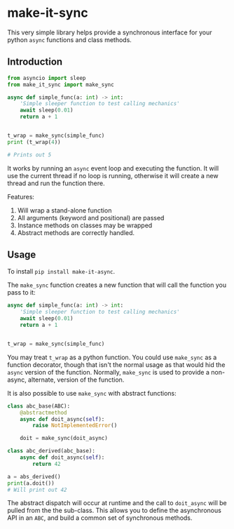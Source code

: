 # make-it-sync

This very simple library helps provide a synchronous interface for your python `async` functions and class methods.

## Introduction

```python
from asyncio import sleep
from make_it_sync import make_sync

async def simple_func(a: int) -> int:
    'Simple sleeper function to test calling mechanics'
    await sleep(0.01)
    return a + 1


t_wrap = make_sync(simple_func)
print (t_wrap(4))

# Prints out 5
```

It works by running an `async` event loop and executing the function. It will use the current thread if no loop is running, otherwise it will create a new thread and run the function there.

Features:

1. Will wrap a stand-alone function
1. All arguments (keyword and positional) are passed
1. Instance methods on classes may be wrapped
1. Abstract methods are correctly handled.

## Usage

To install `pip install make-it-async`.

The `make_sync` function creates a new function that will call the function you pass to it:

```python
async def simple_func(a: int) -> int:
    'Simple sleeper function to test calling mechanics'
    await sleep(0.01)
    return a + 1


t_wrap = make_sync(simple_func)
```

You may treat `t_wrap` as a python function. You could use `make_sync` as a function decorator, though that isn't the normal usage as that would hid the `async` version of the function. Normally, `make_sync` is used to provide a non-async, alternate, version of the function.

It is also possible to use `make_sync` with abstract functions:

```python
class abc_base(ABC):
    @abstractmethod
    async def doit_async(self):
        raise NotImplementedError()

    doit = make_sync(doit_async)

class abc_derived(abc_base):
    async def doit_async(self):
        return 42

a = abs_derived()
print(a.doit())
# Will print out 42
```

The abstract dispatch will occur at runtime and the call to `doit_async` will be pulled from the the sub-class. This allows you to define the asynchronous API in an `ABC`, and build a common set of synchronous methods.
